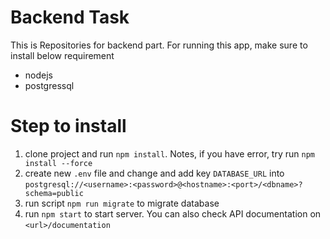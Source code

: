 # Backend Task

This is Repositories for backend part. For running this app, make sure to install below requirement

- nodejs
- postgressql

# Step to install
1. clone project and run `npm install`. Notes, if you have error,  try run `npm install --force`
2. create new `.env` file and change and add key `DATABASE_URL` into `postgresql://<username>:<password>@<hostname>:<port>/<dbname>?schema=public`
3. run script `npm run migrate` to migrate database
4. run `npm start` to start server. You can also check API documentation on `<url>/documentation`